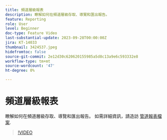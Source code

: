 ```yaml
---
title: 頻道層級報表
description: 瞭解如何在頻道層級存取、導覽和匯出報告。
feature: Reporting
role: User
level: Beginner
doc-type: Feature Video
last-substantial-update: 2023-09-28T00:00:00Z
jira: KT-14033
thumbnail: 3424537.jpeg
hidefromtoc: false
source-git-commit: 2e12d30c620620155985a5d8c13a9e6c593332e8
workflow-type: tm+mt
source-wordcount: '47'
ht-degree: 0%

---
```



# 頻道層級報表

瞭解如何在頻道層級存取、導覽和匯出報告。 如需詳細資訊，請造訪 [管道報表檔案](https://experienceleague.adobe.com/docs/journey-optimizer/using/reporting/channel-report/channel-report.html).

>[!VIDEO](https://video.tv.adobe.com/v/3424537/?learn=on)
